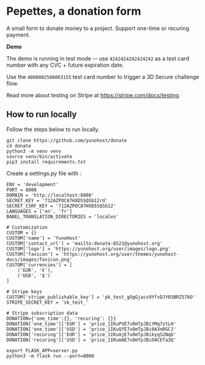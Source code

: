 # Pepettes, a donation form

A small form to donate money to a project. Support one-time or recuring payment.

**Demo**

The demo is running in test mode -- use `4242424242424242` as a test card number with any CVC + future expiration date.

Use the `4000002500003155` test card number to trigger a 3D Secure challenge flow.

Read more about testing on Stripe at https://stripe.com/docs/testing.

## How to run locally

Follow the steps below to run locally.

```
git clone https://github.com/yunohost/donate
cd donate
python3 -m venv venv
source venv/bin/activate
pip3 install requirements.txt
```

Create a settings.py file with :
```
ENV = 'development'
PORT = 8000
DOMAIN = 'http://localhost:8000'
SECRET_KEY = '712AZPOC87HXD5SQSb12rd'
SECRET_CSRF_KEY = '712AZPOC87HXD5SQSb12'
LANGUAGES = ['en', 'fr']
BABEL_TRANSLATION_DIRECTORIES = 'locales'

# Customization
CUSTOM = {}
CUSTOM['name'] = 'YunoHost'
CUSTOM['contact_url'] = 'mailto:donate-6521@yunohost.org'
CUSTOM['logo'] = 'https://yunohost.org/user/images/logo.png'
CUSTOM['favicon'] = 'https://yunohost.org/user/themes/yunohost-docs/images/favicon.png'
CUSTOM['currencies'] = [
    ('EUR', '€'),
    ('USD', '$')
]

# Stripe keys
CUSTOM['stripe_publishable_key'] = 'pk_test_gOgGjacs9YfvDJY03BRZ576O'
STRIPE_SECRET_KEY = 'sk_test_'

# Stripe subscription data
DONATION={'one_time':{}, 'recuring': {}}
DONATION['one_time']['EUR'] = 'price_1IKuPVE7vOmTpJBiYMq7ztLH'
DONATION['one_time']['USD'] = 'price_1IKuQfE7vOmTpJBi0A3nRGCJ'
DONATION['recuring']['EUR'] = 'price_1IKumjE7vOmTpJBikyqS2NqD'
DONATION['recuring']['USD'] = 'price_1IKumAE7vOmTpJBiO4CEfa3Q'
```

```
export FLASK_APP=server.py
python3 -m flask run --port=8000
```
